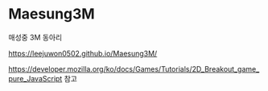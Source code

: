 # Maesung3M
매성중 3M 동아리

https://leejuwon0502.github.io/Maesung3M/

https://developer.mozilla.org/ko/docs/Games/Tutorials/2D_Breakout_game_pure_JavaScript
참고
